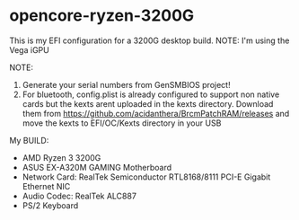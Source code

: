 # opencore-ryzen-3200G
This is my EFI configuration for a 3200G desktop build. NOTE: I'm using the Vega iGPU

NOTE:
1) Generate your serial numbers from GenSMBIOS project!
2) For bluetooth, config.plist is already configured to support non native cards but the kexts arent uploaded in the kexts directory. Download them from https://github.com/acidanthera/BrcmPatchRAM/releases and move the kexts to EFI/OC/Kexts directory in your USB

My BUILD:

- AMD Ryzen 3 3200G
- ASUS EX-A320M GAMING Motherboard
- Network Card: RealTek Semiconductor RTL8168/8111 PCI-E Gigabit Ethernet NIC
- Audio Codec: RealTek ALC887
- PS/2 Keyboard


